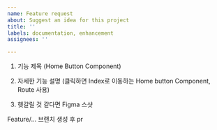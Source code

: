 ```yaml
---
name: Feature request
about: Suggest an idea for this project
title: ''
labels: documentation, enhancement
assignees: ''

---
```


1. 기능 제목 (Home Button Component)

2. 자세한 기능 설명 (클릭하면 Index로 이동하는 Home button Component, Route 사용)

3. 헷갈릴 것 같다면 Figma 스샷

Feature/... 브랜치 생성 후 pr
